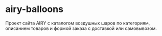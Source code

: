 # airy-balloons
Проект сайта AIRY с каталогом воздушных шаров по категориям, описанием товаров и формой заказа с доставкой или самовывозом.
